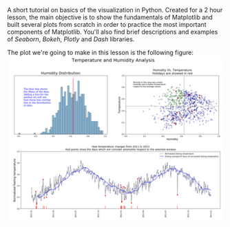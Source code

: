 A short tutorial on basics of the visualization in Python. Created for a 2 hour lesson, the main objective is to show the fundamentals of Matplotlib and built several plots from scratch in order to practice the most important components of Matplotlib. You'll also find brief descriptions and examples of *Seaborn*, *Bokeh*, *Plotly* and *Dash* libraries.

The plot we're going to make in this lesson is the following figure:
![final_plot](https://github.com/Naviden/basic_python_visualization/blob/master/images/all_final.png)